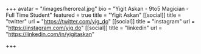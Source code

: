 +++
avatar = "/images/heroreal.jpg"
bio = "Yigit Askan - 9to5 Magician - Full Time Student"
featured = true
title = "Yigit Askan"
[[social]]
title = "twitter"
url = "https://twitter.com/yig_do"
[[social]]
title = "instagram"
url = "https://instagram.com/yig.do"
[[social]]
title = "linkedin"
url = "https://linkedin.com/in/yigitaskan"

+++
